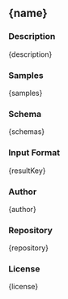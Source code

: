 ## {name}

### Description

{description}

### Samples

{samples}

### Schema

{schemas}

### Input Format

{resultKey}

### Author

{author}

### Repository

{repository}


### License

{license}

